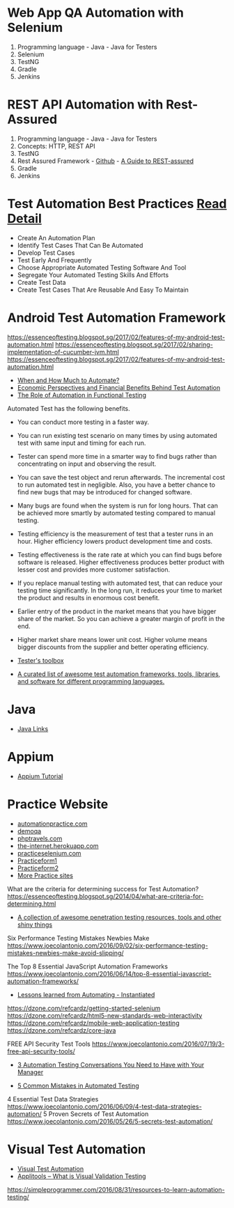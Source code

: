 # Web App QA Automation with Selenium

1. Programming language - Java - Java for Testers 
2. Selenium 
3. TestNG
4. Gradle
5. Jenkins

# REST API Automation with Rest-Assured
1. Programming language - Java - Java for Testers 
2. Concepts: HTTP, REST API
3. TestNG
4. Rest Assured Framework - [Github](https://github.com/rest-assured/rest-assured) - [A Guide to REST-assured](http://www.baeldung.com/rest-assured-tutorial)
5. Gradle
6. Jenkins
 
 # Test Automation Best Practices [Read Detail](http://bqurious.com/test-automation-best-practices/)
* Create An Automation Plan 
* Identify Test Cases That Can Be Automated 
* Develop Test Cases
* Test Early And Frequently
* Choose Appropriate Automated Testing Software And Tool
* Segregate Your Automated Testing Skills And Efforts
* Create Test Data
* Create Test Cases That Are Reusable And Easy To Maintain

 # Android Test Automation Framework
https://essenceoftesting.blogspot.sg/2017/02/features-of-my-android-test-automation.html
https://essenceoftesting.blogspot.sg/2017/02/sharing-implementation-of-cucumber-jvm.html
https://essenceoftesting.blogspot.sg/2017/02/features-of-my-android-test-automation.html

* [When and How Much to Automate?](http://bqurious.com/when-and-how-much-to-automate/)
* [Economic Perspectives and Financial Benefits Behind Test Automation](http://bqurious.com/economic-perspectives-and-financial-benefits-behind-test-automation/)
* [The Role of Automation in Functional Testing](https://dzone.com/articles/the-role-of-automation-in-functional-testing)



 Automated Test has the following benefits.

* You can conduct more testing in a faster way.
* You can run existing test scenario on many times by using automated test with same input and timing for each run.
* Tester can spend more time in a smarter way to find bugs rather than concentrating on input and observing the result.
* You can save the test object and rerun afterwards. The incremental cost to run automated test in negligible. Also, you have a better chance to find new bugs that may be introduced for changed software.
* Many bugs are found when the system is run for long hours. That can be achieved more smartly by automated testing compared to manual testing.
* Testing efficiency is the measurement of test that a tester runs in an hour. Higher efficiency lowers product development time and costs.
* Testing effectiveness is the rate rate at which you can find bugs before software is released. Higher effectiveness produces better product with lesser cost and provides more customer satisfaction.
* If you replace manual testing with automated test, that can reduce your testing time significantly. In the long run, it reduces your time to market the product and results in enormous cost benefit.
* Earlier entry of the product in the market means that you have bigger share of the market. So you can achieve a greater margin of profit in the end.
* Higher market share means lower unit cost. Higher volume means bigger discounts from the supplier and better operating efficiency.

* [Tester's toolbox](http://awesome-testing.blogspot.com/2016/04/testers-toolbox-alternative-guide.html)
* [A curated list of awesome test automation frameworks, tools, libraries, and software for different programming languages.](https://github.com/atinfo/awesome-test-automation)

# Java
* [Java Links](https://github.com/Vedenin/useful-java-links/)

# Appium
* [Appium Tutorial](http://toolsqa.com/mobile-automation/appium/appium-tutorial/)


# Practice Website
* [automationpractice.com](http://automationpractice.com/)
* [demoqa](http://demoqa.com/)
* [phptravels.com](http://phptravels.com/demo/)
* [the-internet.herokuapp.com](http://the-internet.herokuapp.com/)
* [practiceselenium.com](http://www.practiceselenium.com/)
* [Practiceform1](http://www.seleniumframework.com/Practiceform/)
* [Practiceform2](http://toolsqa.com/automation-practice-form/)
* [More Practice sites](http://www.techbeamers.com/websites-to-practice-selenium-webdriver-online/)


What are the criteria for determining success for Test Automation?
https://essenceoftesting.blogspot.sg/2014/04/what-are-criteria-for-determining.html

* [A collection of awesome penetration testing resources, tools and other shiny things](https://github.com/enaqx/awesome-pentest)


Six Performance Testing Mistakes Newbies Make
https://www.joecolantonio.com/2016/09/02/six-performance-testing-mistakes-newbies-make-avoid-slipping/


The Top 8 Essential JavaScript Automation Frameworks
https://www.joecolantonio.com/2016/06/14/top-8-essential-javascript-automation-frameworks/

* [Lessons learned from Automating - Instantiated](http://blog.eviltester.com/2016/09/lessons-learned-from-automating.html)

https://dzone.com/refcardz/getting-started-selenium
https://dzone.com/refcardz/html5-new-standards-web-interactivity
https://dzone.com/refcardz/mobile-web-application-testing
https://dzone.com/refcardz/core-java

FREE API Security Test Tools
https://www.joecolantonio.com/2016/07/19/3-free-api-security-tools/

* [3 Automation Testing Conversations You Need to Have with Your Manager](https://www.joecolantonio.com/2016/12/08/3-automation-testing-conversations-need-manager/)

* [5 Common Mistakes in Automated Testing](https://dzone.com/articles/common-mistakes-in-automation-testing)


4 Essential Test Data Strategies
https://www.joecolantonio.com/2016/06/09/4-test-data-strategies-automation/
5 Proven Secrets of Test Automation 
https://www.joecolantonio.com/2016/05/26/5-secrets-test-automation/

# Visual Test Automation
* [Visual Test Automation](https://applitools.com/)
* [Applitools – What is Visual Validation Testing](https://www.joecolantonio.com/2015/03/11/applitools-how-to-get-started-with-visual-validation-testing/)


https://simpleprogrammer.com/2016/08/31/resources-to-learn-automation-testing/
